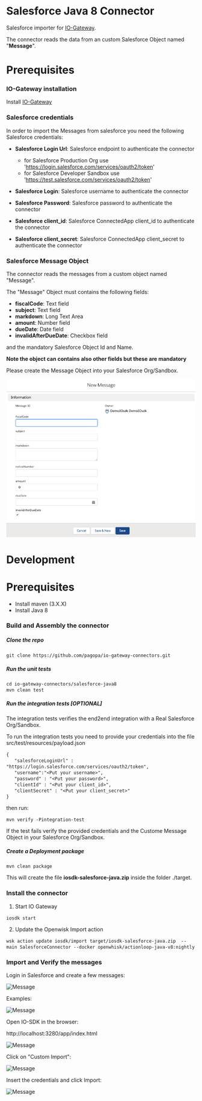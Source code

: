 # Salesforce Java 8 Connector
Salesforce importer for [IO-Gateway](https://github.com/pagopa/io-gateway).  

The connector reads the data from an custom Salesforce Object named "**Message**".

# Prerequisites

### IO-Gateway installation
Install [IO-Gateway](https://github.com/pagopa/io-gateway)

### Salesforce credentials
In order to import the Messages from salesforce you need the following Salesforce credentials:

- **Salesforce Login Url**:  Salesforce endpoint to authenticate the connector
    - for Salesforce Production Org use 'https://login.salesforce.com/services/oauth2/token'
    - for Salesforce Developer Sandbox use 'https://test.salesforce.com/services/oauth2/token'

- **Salesforce Login**: Salesforce username to authenticate the connector
- **Salesforce Password**: Salesforce password to authenticate the connector
- **Salesforce client_id**: Salesforce ConnectedApp client_id to authenticate the connector
- **Salesforce client_secret**: Salesforce ConnectedApp client_secret to authenticate the connector

### Salesforce Message Object
The connector reads the messages from a custom object named "Message". 

The "Message" Object must contains the following fields:

- **fiscalCode**: Text field
- **subject**: Text field
- **markdown**: Long Text Area
- **amount**: Number field
- **dueDate**: Date field
- **invalidAfterDueDate**: Checkbox field

and the mandatory Salesforce Object Id and Name.

**Note the object can contains also other fields but these are mandatory**

Please create the Message Object into your Salesforce Org/Sandbox.

![Message](images/message.png)


# Development

# Prerequisites
- Install maven (3.X.X)
- Install Java 8

### Build and Assembly the connector

##### Clone the repo
```git clone https://github.com/pagopa/io-gateway-connectors.git```

##### Run the unit tests
```
cd io-gateway-connectors/salesforce-java8
mvn clean test
```

##### Run the integration tests [OPTIONAL]
The integration tests verifies the end2end integration with a Real Salesforce Org/Sandbox.

To run the integration tests you need to provide your credentials into the file src/test/resources/payload.json

```
{
   "salesforceLoginUrl" : "https://login.salesforce.com/services/oauth2/token",
   "username":"<Put your username>",
   "password" : "<Put your password>",
   "clientId" : "<Put your client_id>",
   "clientSecret" : "<Put your client_secret>"
}
```

then run:
```
mvn verify -Pintegration-test
```

If the test fails verify the provided credentials and the Custome Message Object in your Salesforce Org/Sandbox.

##### Create a Deployment package
```
mvn clean package
```

This will create the file **iosdk-salesforce-java.zip** inside the folder ./target.

### Install the connector

1. Start IO Gateway
```
iosdk start
```
2. Update the Openwisk Import action
```
wsk action update iosdk/import target/iosdk-salesforce-java.zip  --main SalesforceConnector --docker openwhisk/actionloop-java-v8:nightly
```

### Import and Verify the messages

Login in Salesforce and create a few messages:

![Message](images/messages.png)

Examples:

![Message](images/message-example.png)

Open IO-SDK in the browser:

http://localhost:3280/app/index.html

![Message](images/io-sdk.png)

Click on "Custom Import":

![Message](images/salesforce-connector.png)

Insert the credentials and click Import:

![Message](images/salesforce-messages.png)